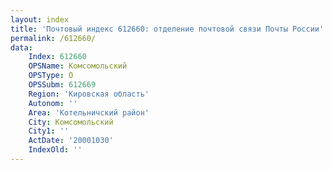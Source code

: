 ```yaml
---
layout: index
title: 'Почтовый индекс 612660: отделение почтовой связи Почты России'
permalink: /612660/
data:
    Index: 612660
    OPSName: Комсомольский
    OPSType: О
    OPSSubm: 612669
    Region: 'Кировская область'
    Autonom: ''
    Area: 'Котельничский район'
    City: Комсомольский
    City1: ''
    ActDate: '20001030'
    IndexOld: ''
---
```

